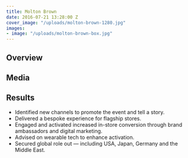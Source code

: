 ```yaml
---
title: Molton Brown
date: 2016-07-21 13:28:00 Z
cover_image: "/uploads/molton-brown-1280.jpg"
images:
- image: "/uploads/molton-brown-box.jpg"
---
```


## Overview

## Media

## Results
- Identified new channels to promote the event and tell a story.
- Delivered a bespoke experience for flagship stores.
- Engaged and activated increased in-store conversion through brand ambassadors and digital marketing.
- Advised on wearable tech to enhance activation.
- Secured global role out — including USA, Japan, Germany and the Middle East.